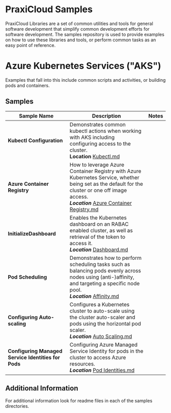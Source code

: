 # PraxiCloud Samples
PraxiCloud Libraries are a set of common utilities and tools for general software development that simplify common development efforts for software development. The samples repository is used to provide examples on how to use these libraries and tools, or perform common tasks as an easy point of reference.



# Azure Kubernetes Services ("AKS")

Examples that fall into this include common scripts and activities, or building pods and containers.

## Samples

|Sample Name| Description | Notes |
| ------------- | ------------- | ------------- |
|**Kubectl Configuration**| Demonstrates common kubectl actions when working with AKS including configuring access to the cluster.<br />**Location** [Kubectl.md](Azure%20Kubernetes%20Service/Configuration/Kubectl.md) |  |
|**Azure Container Registry**| How to leverage Azure Container Registry with Azure Kubernetes Service, whether being set as the default for the cluster or one off image access.<br />***Location*** [Azure Container Registry.md](Azure%20Kubernetes%20Service/Configuration/Azure%20Container%20Registry.md) | |
|**InitializeDashboard**|Enables the Kubernetes dashboard on an RABAC enabled cluster, as well as retrieval of the token to access it.<br>***Location*** [Dashboard.md](Azure%20Kubernetes%20Service/Configuration/Dashboard.md)|  |
|**Pod Scheduling**|Demonstrates how to perform scheduling tasks such as balancing pods evenly across nodes using (anti-)affinity, and targeting a specific node pool.<br/>***Location*** [Affinity.md](Azure%20Kubernetes%20Service/Scheduling/Affinity.md)| |
|**Configuring Auto-scaling**|Configures a Kubernetes cluster to auto-scale using the cluster auto-scaler and pods using the horizontal pod scaler.<br/>***Location*** [Auto Scaling.md](Azure%20Kubernetes%20Service/Scaling/Auto%20Scaling.md)| |
|**Configuring Managed Service Identities for Pods**|Configuring Azure Managed Service Identity for pods in the cluster to access Azure resources.<br/>***Location*** [Pod Identities.md](Azure%20Kubernetes%20Service/Configuration/Pod%20Identitites.md)| |

## Additional Information

For additional information look for readme files in each of the samples directories.